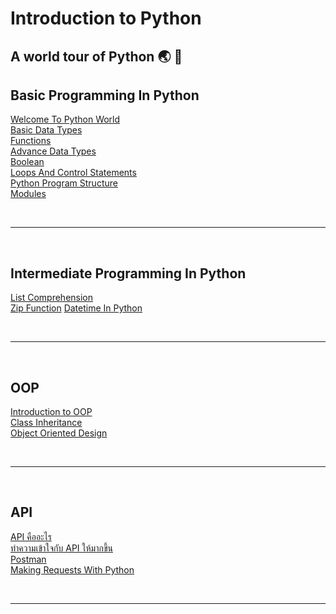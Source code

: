 # Introduction to Python

<h2>A world tour of Python 🌏 🐍</h2>

## Basic Programming In Python

[Welcome To Python World](https://github.com/napatwongchr/intro-to-python/blob/main/README.md)<br>
[Basic Data Types](https://github.com/napatwongchr/intro-to-python/blob/main/README.md)<br>
[Functions](https://github.com/napatwongchr/intro-to-python/blob/main/README.md)<br>
[Advance Data Types](https://github.com/napatwongchr/intro-to-python/blob/main/README.md)<br>
[Boolean](https://github.com/napatwongchr/intro-to-python/blob/main/README.md)<br>
[Loops And Control Statements](https://github.com/napatwongchr/intro-to-python/blob/main/README.md)<br>
[Python Program Structure](https://github.com/napatwongchr/intro-to-python/blob/main/README.md)<br>
[Modules](https://github.com/napatwongchr/intro-to-python/blob/main/README.md)<br>

<br><hr><br>

## Intermediate Programming In Python

[List Comprehension](https://github.com/napatwongchr/intro-to-python/blob/main/lessons/list-comprehension.md)<br>
[Zip Function](https://github.com/napatwongchr/intro-to-python/blob/main/lessons/zip-function.md)
[Datetime In Python](https://github.com/napatwongchr/intro-to-python/blob/main/lessons/datetime.md)<br>

<br><hr><br>

## OOP

[Introduction to OOP](https://github.com/napatwongchr/intro-to-python/blob/main/lessons/intro-oop.md)<br>
[Class Inheritance](https://github.com/napatwongchr/intro-to-python/blob/main/lessons/class-inheritance.md)<br>
[Object Oriented Design](https://github.com/napatwongchr/intro-to-python/blob/main/lessons/object-oriented-design.md)<br>

<br><hr><br>

## API

[API คืออะไร](https://github.com/napatwongchr/intro-to-python/blob/main/lessons/what-is-api.md)<br>
[ทำความเข้าใจกับ API ให้มากขึ้น](https://github.com/napatwongchr/intro-to-python/blob/main/lessons/playing-with-api.md)<br>
[Postman](https://github.com/napatwongchr/intro-to-python/blob/main/lessons/interact-apis-with-postman.md)<br>
[Making Requests With Python](https://github.com/napatwongchr/intro-to-python/blob/main/lessons/making-requests-with-python.md)<br>

<br><hr><br>
